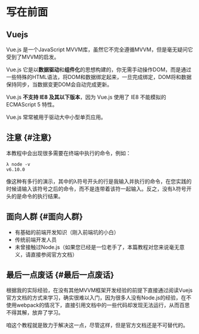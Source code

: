 # 写在前面

## Vuejs

Vue.js 是一个JavaScript MVVM库，虽然它不完全遵循MVVM，但是毫无疑问它受到了MVVM的启发。

Vue.js 它是以**数据驱动**和**组件化**的思想构建的，你无需手动操作DOM，而是通过一些特殊的HTML语法，将DOM和数据绑定起来，一旦完成绑定，DOM将和数据保持同步，当数据变更DOM会自动完成更新。

Vue.js **不支持 IE8 及其以下版本**，因为 Vue.js 使用了 IE8 不能模拟的 ECMAScript 5 特性。

Vue.js 常常被用于驱动大中小型单页应用。

## 注意 {#注意}

本教程中会出现很多需要在终端中执行的命令，例如：

```
λ node -v
v6.10.0
```

像这种有多行的演示，其中的λ符号开头的行是我输入并执行的命令，在您实践的时候请输入该符号之后的命令，而不是连带着该符一起输入。反之，没有λ符号开头的是命令的执行结果。

## 面向人群 {#面向人群}

* 有基础的前端开发知识（刚入前端坑的小白）
* 传统前端开发人员
* 未曾接触过Node.js（如果您已经是一位老手了，本篇教程对您来说毫无意义，请直接参阅官方文档）

## 最后一点废话 {#最后一点废话}

根据我的实际经验，在没有其他MVVM框架开发经验的前提下直接通过阅读Vuejs官方文档的方式来学习，确实很难以入门，因为很多人没有Node.js的经验，在不使用webpack的情况下，直接引用文档中的一些代码却发现无法运行，从而百思不得其解，放弃了学习。

咱这个教程就是致力于解决这一点，尽管这样，但是官方文档还是不可替代的。

